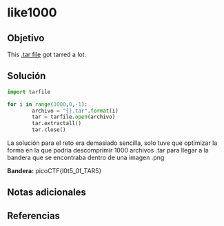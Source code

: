# like1000
## Objetivo

This [.tar file](https://jupiter.challenges.picoctf.org/static/52084b5ad360b25f9af83933114324e0/1000.tar) got tarred a lot.
## Solución

```python
import tarfile

for i in range(1000,0,-1):
        archivo = "{}.tar".format(i)
        tar = tarfile.open(archivo)
        tar.extractall()
        tar.close()
```

La solución para el reto era demasiado sencilla, solo tuve que optimizar la forma en la que podría descomprimir 1000 archivos .tar para llegar a la bandera que se encontraba dentro de una imagen .png

**Bandera:** picoCTF{l0t5_0f_TAR5}
## Notas adicionales
## Referencias